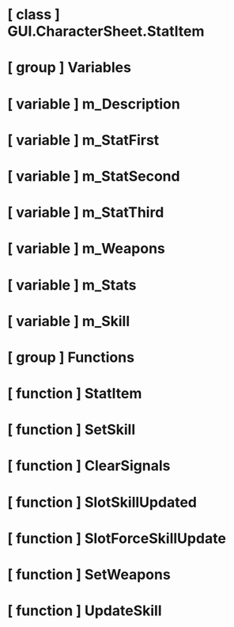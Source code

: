 # [ class ] GUI.CharacterSheet.StatItem

# [ group ] Variables

# [ variable ] m_Description

# [ variable ] m_StatFirst

# [ variable ] m_StatSecond

# [ variable ] m_StatThird

# [ variable ] m_Weapons

# [ variable ] m_Stats

# [ variable ] m_Skill

# [ group ] Functions

# [ function ] StatItem

# [ function ] SetSkill

# [ function ] ClearSignals

# [ function ] SlotSkillUpdated

# [ function ] SlotForceSkillUpdate

# [ function ] SetWeapons

# [ function ] UpdateSkill

